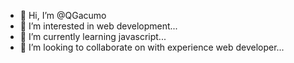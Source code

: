 - 👋 Hi, I’m @QGacumo
- 👀 I’m interested in web development...
- 🌱 I’m currently learning javascript...
- 💞️ I’m looking to collaborate on with experience web developer...

<!---
QGacumo/QGacumo is a ✨ special ✨ repository because its `README.md` (this file) appears on your GitHub profile.
You can click the Preview link to take a look at your changes.
--->
